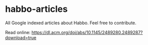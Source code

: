 # habbo-articles
All Google indexed articles about Habbo. Feel free to contribute.

Read online:
https://dl.acm.org/doi/abs/10.1145/2489280.2489287?download=true

